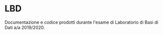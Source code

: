 # LBD
Documentazione e codice prodotti durante l'esame di Laboratorio di Basi di Dati a/a 2019/2020.
